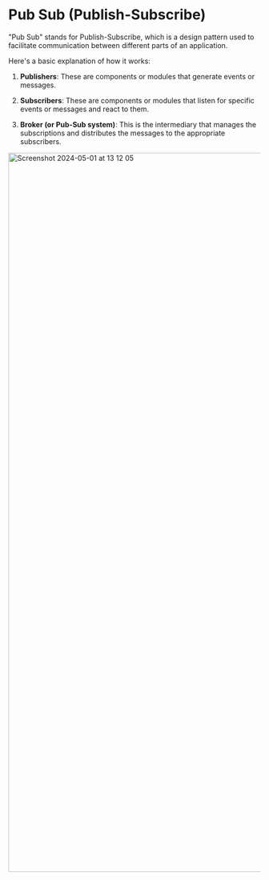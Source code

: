 
# Pub Sub (Publish-Subscribe)

"Pub Sub" stands for Publish-Subscribe, which is a design pattern used to facilitate communication between different parts of an application.

Here's a basic explanation of how it works:

1.  **Publishers**: These are components or modules that generate events or messages.
    
2.  **Subscribers**: These are components or modules that listen for specific events or messages and react to them.
    
3.  **Broker (or Pub-Sub system)**: This is the intermediary that manages the subscriptions and distributes the messages to the appropriate subscribers.

<img width="1437" alt="Screenshot 2024-05-01 at 13 12 05" src="https://github.com/sumitnair26/Pub-Sub/assets/24470385/ba89f5a4-c461-40d7-b2f3-df3b372eb3d2">

